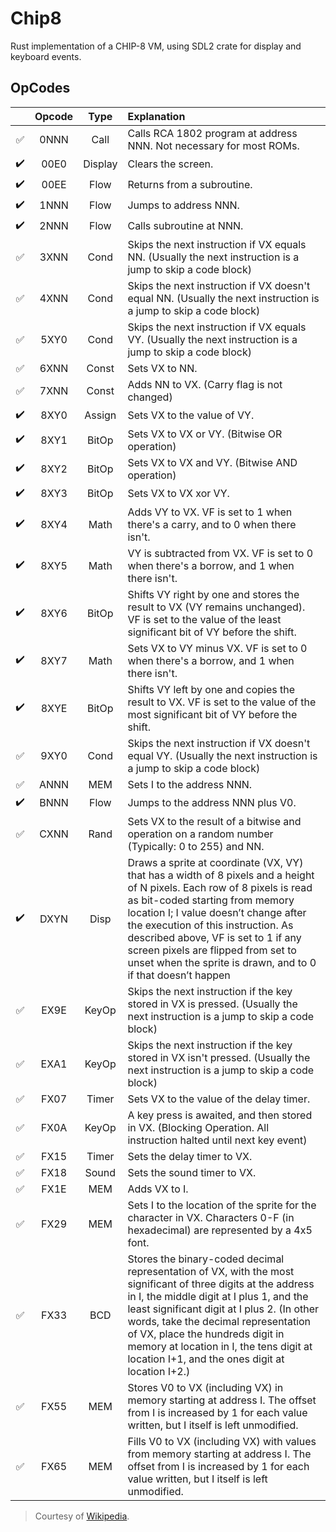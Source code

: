 # Chip8

Rust implementation of a CHIP-8 VM, using SDL2 crate for display and keyboard events.

## OpCodes

|                    | Opcode |  Type   | Explanation                                                                                                                                                                                                                                                                                                                                                                             |
| :----------------: | :----: | :-----: | :-------------------------------------------------------------------------------------------------------------------------------------------------------------------------------------------------------------------------------------------------------------------------------------------------------------------------------------------------------------------------------------- |
| :white_check_mark: |  0NNN  |  Call   | Calls RCA 1802 program at address NNN. Not necessary for most ROMs.                                                                                                                                                                                                                                                                                                                     |
| :heavy_check_mark: |  00E0  | Display | Clears the screen.                                                                                                                                                                                                                                                                                                                                                                      |
| :heavy_check_mark: |  00EE  |  Flow   | Returns from a subroutine.                                                                                                                                                                                                                                                                                                                                                              |
| :heavy_check_mark: |  1NNN  |  Flow   | Jumps to address NNN.                                                                                                                                                                                                                                                                                                                                                                   |
| :heavy_check_mark: |  2NNN  |  Flow   | Calls subroutine at NNN.                                                                                                                                                                                                                                                                                                                                                                |
| :white_check_mark: |  3XNN  |  Cond   | Skips the next instruction if VX equals NN. (Usually the next instruction is a jump to skip a code block)                                                                                                                                                                                                                                                                               |
| :white_check_mark: |  4XNN  |  Cond   | Skips the next instruction if VX doesn't equal NN. (Usually the next instruction is a jump to skip a code block)                                                                                                                                                                                                                                                                        |
| :white_check_mark: |  5XY0  |  Cond   | Skips the next instruction if VX equals VY. (Usually the next instruction is a jump to skip a code block)                                                                                                                                                                                                                                                                               |
| :white_check_mark: |  6XNN  |  Const  | Sets VX to NN.                                                                                                                                                                                                                                                                                                                                                                          |
| :white_check_mark: |  7XNN  |  Const  | Adds NN to VX. (Carry flag is not changed)                                                                                                                                                                                                                                                                                                                                              |
| :heavy_check_mark: |  8XY0  | Assign  | Sets VX to the value of VY.                                                                                                                                                                                                                                                                                                                                                             |
| :heavy_check_mark: |  8XY1  |  BitOp  | Sets VX to VX or VY. (Bitwise OR operation)                                                                                                                                                                                                                                                                                                                                             |
| :heavy_check_mark: |  8XY2  |  BitOp  | Sets VX to VX and VY. (Bitwise AND operation)                                                                                                                                                                                                                                                                                                                                           |
| :heavy_check_mark: |  8XY3  |  BitOp  | Sets VX to VX xor VY.                                                                                                                                                                                                                                                                                                                                                                   |
| :heavy_check_mark: |  8XY4  |  Math   | Adds VY to VX. VF is set to 1 when there's a carry, and to 0 when there isn't.                                                                                                                                                                                                                                                                                                          |
| :heavy_check_mark: |  8XY5  |  Math   | VY is subtracted from VX. VF is set to 0 when there's a borrow, and 1 when there isn't.                                                                                                                                                                                                                                                                                                 |
| :heavy_check_mark: |  8XY6  |  BitOp  | Shifts VY right by one and stores the result to VX (VY remains unchanged). VF is set to the value of the least significant bit of VY before the shift.                                                                                                                                                                                                                                  |
| :heavy_check_mark: |  8XY7  |  Math   | Sets VX to VY minus VX. VF is set to 0 when there's a borrow, and 1 when there isn't.                                                                                                                                                                                                                                                                                                   |
| :heavy_check_mark: |  8XYE  |  BitOp  | Shifts VY left by one and copies the result to VX. VF is set to the value of the most significant bit of VY before the shift.                                                                                                                                                                                                                                                           |
| :white_check_mark: |  9XY0  |  Cond   | Skips the next instruction if VX doesn't equal VY. (Usually the next instruction is a jump to skip a code block)                                                                                                                                                                                                                                                                        |
| :white_check_mark: |  ANNN  |   MEM   | Sets I to the address NNN.                                                                                                                                                                                                                                                                                                                                                              |
| :heavy_check_mark: |  BNNN  |  Flow   | Jumps to the address NNN plus V0.                                                                                                                                                                                                                                                                                                                                                       |
| :white_check_mark: |  CXNN  |  Rand   | Sets VX to the result of a bitwise and operation on a random number (Typically: 0 to 255) and NN.                                                                                                                                                                                                                                                                                       |
| :heavy_check_mark: |  DXYN  |  Disp   | Draws a sprite at coordinate (VX, VY) that has a width of 8 pixels and a height of N pixels. Each row of 8 pixels is read as bit-coded starting from memory location I; I value doesn’t change after the execution of this instruction. As described above, VF is set to 1 if any screen pixels are flipped from set to unset when the sprite is drawn, and to 0 if that doesn’t happen |
| :white_check_mark: |  EX9E  |  KeyOp  | Skips the next instruction if the key stored in VX is pressed. (Usually the next instruction is a jump to skip a code block)                                                                                                                                                                                                                                                            |
| :white_check_mark: |  EXA1  |  KeyOp  | Skips the next instruction if the key stored in VX isn't pressed. (Usually the next instruction is a jump to skip a code block)                                                                                                                                                                                                                                                         |
| :white_check_mark: |  FX07  |  Timer  | Sets VX to the value of the delay timer.                                                                                                                                                                                                                                                                                                                                                |
| :white_check_mark: |  FX0A  |  KeyOp  | A key press is awaited, and then stored in VX. (Blocking Operation. All instruction halted until next key event)                                                                                                                                                                                                                                                                        |
| :white_check_mark: |  FX15  |  Timer  | Sets the delay timer to VX.                                                                                                                                                                                                                                                                                                                                                             |
| :white_check_mark: |  FX18  |  Sound  | Sets the sound timer to VX.                                                                                                                                                                                                                                                                                                                                                             |
| :white_check_mark: |  FX1E  |   MEM   | Adds VX to I.                                                                                                                                                                                                                                                                                                                                                                           |
| :white_check_mark: |  FX29  |   MEM   | Sets I to the location of the sprite for the character in VX. Characters 0-F (in hexadecimal) are represented by a 4x5 font.                                                                                                                                                                                                                                                            |
| :white_check_mark: |  FX33  |   BCD   | Stores the binary-coded decimal representation of VX, with the most significant of three digits at the address in I, the middle digit at I plus 1, and the least significant digit at I plus 2. (In other words, take the decimal representation of VX, place the hundreds digit in memory at location in I, the tens digit at location I+1, and the ones digit at location I+2.)       |
| :white_check_mark: |  FX55  |   MEM   | Stores V0 to VX (including VX) in memory starting at address I. The offset from I is increased by 1 for each value written, but I itself is left unmodified.                                                                                                                                                                                                                            |
| :white_check_mark: |  FX65  |   MEM   | Fills V0 to VX (including VX) with values from memory starting at address I. The offset from I is increased by 1 for each value written, but I itself is left unmodified.                                                                                                                                                                                                               |

> Courtesy of [Wikipedia](https://en.wikipedia.org/wiki/CHIP-8).
